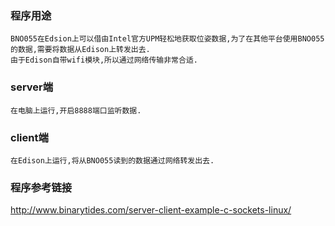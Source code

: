 ### 程序用途
    BNO055在Edsion上可以借由Intel官方UPM轻松地获取位姿数据,为了在其他平台使用BNO055的数据,需要将数据从Edison上转发出去.
    由于Edison自带wifi模块,所以通过网络传输非常合适.
### server端
    在电脑上运行,开启8888端口监听数据.
### client端
    在Edison上运行,将从BNO055读到的数据通过网络转发出去.
### 程序参考链接
http://www.binarytides.com/server-client-example-c-sockets-linux/
